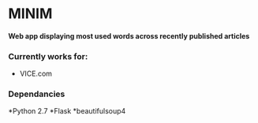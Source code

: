 # MINIM

#### Web app displaying most used words across recently published articles

### Currently works for:
* VICE.com

### Dependancies
*Python 2.7
*Flask
*beautifulsoup4
